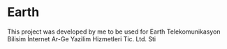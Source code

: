# Earth
This project was developed by me to be used for Earth Telekomunikasyon Bilisim İnternet Ar-Ge Yazilim Hizmetleri Tic. Ltd. Sti 
